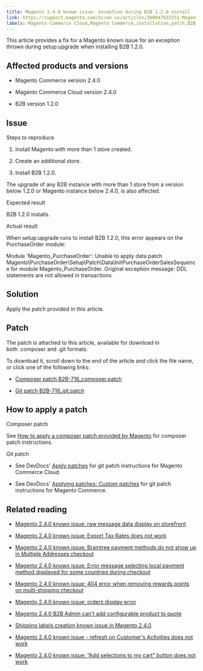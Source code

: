 ```yaml
---
title: Magento 2.4.0 known issue: exception during B2B 1.2.0 install
link: https://support.magento.com/hc/en-us/articles/360047633331-Magento-2-4-0-known-issue-exception-during-B2B-1-2-0-install
labels: Magento Commerce Cloud,Magento Commerce,installation,patch,B2B,exception,setup:upgrade,2.4.0
---
```


This article provides a fix for a Magento known issue for an exception thrown during setup:upgrade when installing B2B 1.2.0.

## Affected products and versions

* Magento Commerce version 2.4.0

* Magento Commerce Cloud version 2.4.0

* B2B version 1.2.0

## Issue

Steps to reproduce

1. Install Magento with more than 1 store created.

1. Create an additional store.

1. Install B2B 1.2.0.

The upgrade of any B2B instance with more than 1 store from a version below 1.2.0 or Magento instance below 2.4.0, is also affected.

Expected result

B2B 1.2.0 installs.

Actual result

When setup:upgrade runs to install B2B 1.2.0, this error appears on the PurchaseOrder module:

Module 'Magento\_PurchaseOrder':
 Unable to apply data patch Magento\PurchaseOrder\Setup\Patch\Data\InitPurchaseOrderSalesSequence
 for module Magento\_PurchaseOrder. Original exception message: DDL statements
 are not allowed in transactions
## Solution

Apply the patch provided in this article.

## Patch

The patch is attached to this article, available for download in both .composer and .git formats.

To download it, scroll down to the end of the article and click the file name, or click one of the following links:

* [Composer patch B2B-716\_composer.patch](https://support.magento.com/hc/article_attachments/360064512792/B2B-716_composer.patch)

* [Git patch B2B-716\_git.patch](https://support.magento.com/hc/article_attachments/360064512772/B2B-716_git.patch)

## How to apply a patch

Composer patch

See [How to apply a composer patch provided by Magento](https://support.magento.com/hc/en-us/articles/360028367731) for composer patch instructions.

Git patch

* See DevDocs' [Apply patches](https://devdocs.magento.com/cloud/project/project-patch.html) for git patch instructions for Magento Commerce Cloud.

* See DevDocs' [Applying patches: Custom patches](https://devdocs.magento.com/guides/v2.4/comp-mgr/patching.html#custom-patches) for git patch instructions for Magento Commerce.

## Related reading

* [Magento 2.4.0 known issue: raw message data display on storefront](https://support.magento.com/hc/en-us/articles/360045804332)

* [Magento 2.4.0 known issue: Export Tax Rates does not work](https://support.magento.com/hc/en-us/articles/360045850032)

* [Magento 2.4.0 known issue: Braintree payment methods do not show up in Multiple Addresses checkout](https://support.magento.com/hc/en-us/articles/360046354992)

* [Magento 2.4.0 known issue: Error message selecting local payment method displayed for some countries during checkout](https://support.magento.com/hc/en-us/articles/360047139331-Magento-2-4-0-known-issue-Error-message-selecting-local-payment-method-displayed-for-some-countries-during-checkout)

* [Magento 2.4.0 known issue: 404 error when removing rewards points on multi-shipping checkout](https://support.magento.com/hc/en-us/articles/360046920131-Magento-2-4-0-known-issue-404-error-when-removing-rewards-points-on-multi-shipping-checkout)

* [Magento 2.4.0 known issue: orders display error](https://support.magento.com/hc/en-us/articles/360046802271-Magento-2-4-0-known-issue-orders-display-error)

* [Magento 2.4.0 B2B Admin can't add configurable product to quote](https://support.magento.com/hc/en-us/articles/360046801971-Magento-2-4-0-known-issue-B2B-Admin-cannot-add-a-configurable-product-to-a-quote)

* [Shipping labels creation known issue in Magento 2.4.0](https://support.magento.com/hc/en-us/articles/360046750171-Shipping-labels-creation-known-issue-in-Magento-2-4-0)

* [Magento 2.4.0 known issue - refresh on Customer's Activities does not work](https://support.magento.com/hc/en-us/articles/360046091332-Magento-2-4-0-known-issue-refresh-on-Customer-s-Activities-does-not-work)

* [Magento 2.4.0 known issue: “Add selections to my cart” button does not work](https://support.magento.com/hc/en-us/articles/360045838312-Magento-2-4-0-known-issue-Add-selections-to-my-cart-button-does-not-work)

